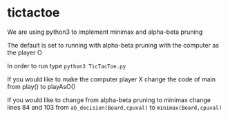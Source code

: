 tictactoe
=========
We are using python3 to implement minimax and alpha-beta pruning

The default is set to running with alpha-beta pruning with the computer as the player O

In order to run type
<code>python3 TicTacToe.py</code>

If you would like to make the computer player X change the code of main from play() to playAsO()

If you would like to change from alpha-beta pruning to minimax change lines 84 and 103 from
<code>ab_decision(Board,cpuval)</code> to <code>minimax(Board,cpuval)</code>